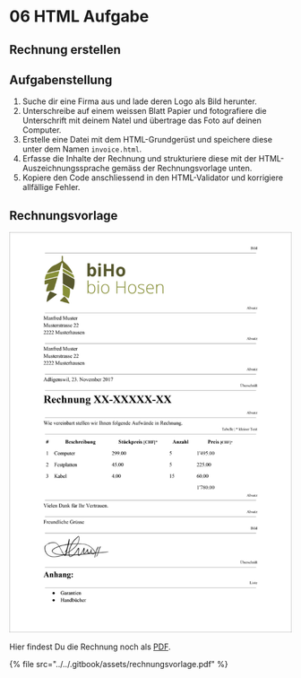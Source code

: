 # 06 HTML Aufgabe

## Rechnung erstellen

## Aufgabenstellung

1. Suche dir eine Firma aus und lade deren Logo als Bild herunter.
2. Unterschreibe auf einem weissen Blatt Papier und fotografiere die Unterschrift mit deinem Natel und übertrage das Foto auf deinen Computer.
3. Erstelle eine Datei mit dem HTML-Grundgerüst und speichere diese unter dem Namen `invoice.html`.
4. Erfasse die Inhalte der Rechnung und strukturiere diese mit der HTML-Auszeichnungssprache gemäss der Rechnungsvorlage unten.
5. Kopiere den Code anschliessend in den HTML-Validator und korrigiere allfällige Fehler.

## Rechnungsvorlage

![Rechnungsvorlage](../../.gitbook/assets/rechnungsvorlage.jpg)

Hier findest Du die Rechnung noch als [PDF](https://github.com/johannesE/modul-101/tree/7ef76a9c9f706911092af198dd248f9a2832f329/Tag%201/03%20HTML/06%20HTML-Aufgabe/src/Rechnungsvorlage.pdf).

{% file src="../../.gitbook/assets/rechnungsvorlage.pdf" %}


